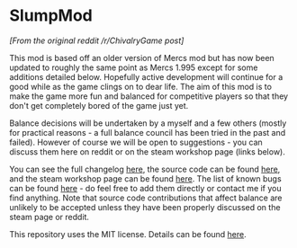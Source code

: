 # SlumpMod

*[From the original reddit /r/ChivalryGame post]*

This mod is based off an older version of Mercs mod but has now been updated to roughly the same point as Mercs 1.995 except for some additions detailed below. Hopefully active development will continue for a good while as the game clings on to dear life. The aim of this mod is to make the game more fun and balanced for competitive players so that they don't get completely bored of the game just yet.

Balance decisions will be undertaken by a myself and a few others (mostly for practical reasons - a full balance council has been tried in the past and failed). However of course we will be open to suggestions - you can discuss them here on reddit or on the steam workshop page (links below).

You can see the full changelog [here](https://github.com/vincegogh/SlumpMod/blob/master/CHANGELOG.md), the source code can be found [here](http://github.com/vincegogh/SlumpMod/), and the steam workshop page can be found [here](http://steamcommunity.com/sharedfiles/filedetails/?id=799351461). The list of known bugs can be found [here](http://github.com/vincegogh/SlumpMod/issues) - do feel free to add them directly or contact me if you find anything. Note that source code contributions that affect balance are unlikely to be accepted unless they have been properly discussed on the steam page or reddit.

This repository uses the MIT license. Details can be found [here](http://github.com/vincegogh/SlumpMod/blob/master/LICENSE).
